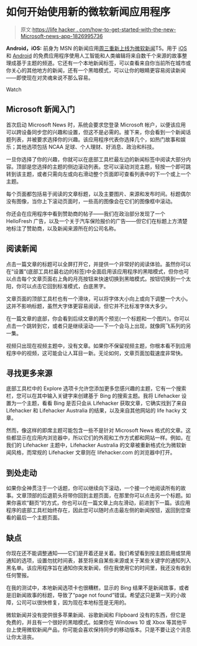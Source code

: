 # 如何开始使用新的微软新闻应用程序

> 原文:[https://life hacker . com/how-to-get-started-with-the-new-Microsoft-news-app-1826995736](https://lifehacker.com/how-to-get-started-with-the-new-microsoft-news-app-1826995736)

**Android，iOS:** 前身为 MSN 的新闻应用[周三重新上线为微软新闻](https://www.theverge.com/2018/6/20/17482902/microsoft-news-android-ios-app-launch-features)T5。用于 [iOS](https://itunes.apple.com/us/app/microsoft-news/id945416273?mt=8) 和 [Android](https://play.google.com/store/apps/details?id=com.microsoft.amp.apps.bingnews&hl=en_US) 的免费应用程序使用人工智能和人类编辑将来自数千个来源的故事整理成基于主题的频道。它还有一个本地新闻标签，可以查看来自你当前所在城市或你关心的其他地方的新闻，还有一个黑暗模式，可以让你的眼睛更容易阅读新闻——即使现在对灵魂来说不那么容易。

Watch

## Microsoft 新闻入门

首次启动 Microsoft News 时，系统会要求您登录 Microsoft 帐户，以便该应用可以跨设备同步您的兴趣和设置，但这不是必需的。接下来，你会看到一个新闻话题列表，并被要求选择你的兴趣。该应用程序代表你选择几个，如热门故事和娱乐；其他选项包括 NCAA 足球、个人理财、好消息、政治和科技。

一旦你选择了你的兴趣，你就可以在底部工具栏最左边的新闻标签中阅读大部分内容。顶部是您选择的主题的侧边滚动列表。您可以滚动浏览主题，轻按一个即可跳转到该主题，或者只需向左或向右滑动整个页面即可查看列表中的下一个或上一个主题。

每个页面都包括易于阅读的文章标题，以及主要图片、来源和发布时间。标题偶尔没有图像，当你上下滚动页面时，一些高的图像会在它们的图像框中滚动。

你还会在应用程序中看到赞助商的帖子——我们在政治部分发现了一个 HelloFresh 广告，以及一个关于汽车保险报价的广告——但它们在标题上方清楚地标注了赞助商，以及新闻来源所在的公司名称。

## 阅读新闻

点击一篇文章的标题可以全屏打开它，并提供一个非常好的阅读体验。虽然你可以在“设置”(底部工具栏最右边的标签)中全面启用该应用程序的黑暗模式，但你也可以点击每个文章页面右上角的月亮按钮来快速切换到黑暗模式。按钮切换到一个太阳，你可以点击它回到标准模式，白底黑字。

文章页面的顶部工具栏也有一个滑块，可以将字体大小向上或向下调整一个大小。这并不影响标题，虽然大字体更容易阅读，但它并不比标准字体大多少。

在一篇文章的底部，你会看到后续文章的两个预览(一个标题和一个图片)。你可以点击一个跳转到它，或者只是继续滚动——下一个会马上出现，就像网飞系列的另一集。

视频只出现在视频主题中，没有文章。如果你不保留视频主题，你根本看不到应用程序中的视频，这可能会让人耳目一新。无论如何，文章页面加载速度非常快。

## 寻找更多来源

底部工具栏中的 Explore 选项卡允许您添加更多您感兴趣的主题，它有一个搜索栏，您可以在其中输入关键字来创建基于 Bing 的搜索主题。我将 Lifehacker 设置为一个主题，看看 Bing 是否只会从 Lifehacker 获取文章，它确实找到了来自 Lifehacker 和 Lifehacker Australia 的结果，以及来自其他网站的 life hacky 文章。

然而，像这样的即席主题可能包含一些不是针对 Microsoft News 格式的文章。这些都显示在应用内浏览器中，所以它们的外观和工作方式都和网站一样。例如，在我们的 Lifehacker 主题中，Lifehacker Australia 的文章被重新格式化为微软新闻风格，而常规的 Lifehacker 文章则在 lifehacker.com 的浏览器中打开。

## 到处走动

如果你全神贯注于一个话题，你可以继续向下滚动，一个接一个地阅读所有的故事。文章顶部的后退箭头将带你回到主题页面，在那里你可以点击另一个标题。如果你喜欢“翻页”的方式，你也可以在一篇文章上向左滑动，前进到下一篇。该应用程序的底部工具栏始终存在，因此您可以随时点击最左侧的新闻按钮，返回到您查看的最后一个主题页面。

## 缺点

你现在还不能调整通知——它们是开着还是关着。我们希望看到按主题启用或禁用通知的选项，设置勿扰时间表，甚至将来自某些来源或关于某些关键字的通知列入黑名单。该应用程序旨在通知你突发新闻，但在我使用它的时间里，我还没有收到任何警报。

在我的测试中，本地新闻选项卡也很糟糕，显示的 Bing 结果不是新闻故事，或者是旧新闻故事的标题，导致了“page not found”错误。希望这只是第一天的小故障，公司可以很快修复，因为现在本地标签是无用的。

微软新闻并没有提供很多苹果新闻、谷歌新闻和 Flipboard 没有的东西，但它是免费的，并且有一个很好的黑暗模式。如果你在 Windows 10 或 Xbox 等其他平台上使用微软新闻产品，你可能会喜欢保持同步的移动版本。只是不要让这个消息让你太沮丧。